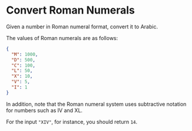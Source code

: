 # Convert Roman Numerals

Given a number in Roman numeral format, convert it to Arabic.

The values of Roman numerals are as follows:

```json
{
  "M": 1000,
  "D": 500,
  "C": 100,
  "L": 50,
  "X": 10,
  "V": 5,
  "I": 1
}
```

In addition, note that the Roman numeral system uses subtractive notation for numbers such as IV and XL.

For the input `"XIV"`, for instance, you should return `14`.
